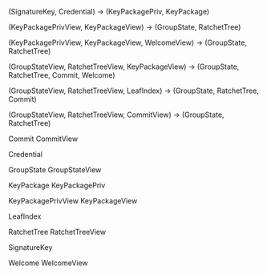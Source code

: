 

(SignatureKey, Credential) -> (KeyPackagePriv, KeyPackage)

(KeyPackagePrivView, KeyPackageView) -> (GroupState, RatchetTree)

(KeyPackagePrivView, KeyPackageView, WelcomeView) -> (GroupState, RatchetTree)

(GroupStateView, RatchetTreeView, KeyPackageView) -> (GroupState, RatchetTree, Commit, Welcome)

(GroupStateView, RatchetTreeView, LeafIndex) -> (GroupState, RatchetTree, Commit)

(GroupStateView, RatchetTreeView, CommitView) -> (GroupState, RatchetTree)





Commit
CommitView

Credential

GroupState
GroupStateView

KeyPackage
KeyPackagePriv

KeyPackagePrivView
KeyPackageView

LeafIndex

RatchetTree
RatchetTreeView

SignatureKey

Welcome
WelcomeView
